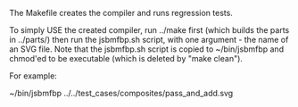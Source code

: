 The Makefile creates the compiler and runs regression tests.

To simply USE the created compiler, run ../make first (which builds the parts in ../parts/) then run the jsbmfbp.sh script, with one argument - the name of an SVG file.  Note that the jsbmfbp.sh script is copied to ~/bin/jsbmfbp and chmod'ed to be executable (which is deleted by "make clean").

For example:

~/bin/jsbmfbp ../../test_cases/composites/pass_and_add.svg